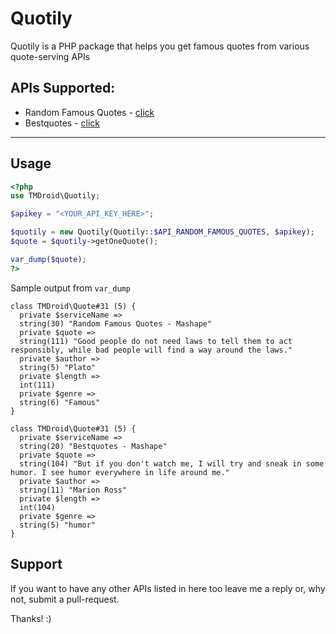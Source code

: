 Quotily
===

Quotily is a PHP package that helps you get famous quotes from various quote-serving APIs

APIs Supported: 
---

* Random Famous Quotes - [click](https://market.mashape.com/andruxnet/random-famous-quotes)
* Bestquotes - [click](https://market.mashape.com/qvoca/bestquotes)
* * *
Usage
---

```php
<?php
use TMDroid\Quotily;  

$apikey = "<YOUR_API_KEY_HERE>";

$quotily = new Quotily(Quotily::$API_RANDOM_FAMOUS_QUOTES, $apikey);
$quote = $quotily->getOneQuote();

var_dump($quote);
?>
```

Sample output from `var_dump` 
```
class TMDroid\Quote#31 (5) {
  private $serviceName =>
  string(30) "Random Famous Quotes - Mashape"
  private $quote =>
  string(111) "Good people do not need laws to tell them to act responsibly, while bad people will find a way around the laws."
  private $author =>
  string(5) "Plato"
  private $length =>
  int(111)
  private $genre =>
  string(6) "Famous"
}

```
```
class TMDroid\Quote#31 (5) {
  private $serviceName =>
  string(20) "Bestquotes - Mashape"
  private $quote =>
  string(104) "But if you don't watch me, I will try and sneak in some humor. I see humor everywhere in life around me."
  private $author =>
  string(11) "Marion Ross"
  private $length =>
  int(104)
  private $genre =>
  string(5) "humor"
}

```

Support
---

If you want to have any other APIs listed in here too leave me a reply or, why not, submit a pull-request.

Thanks! :)